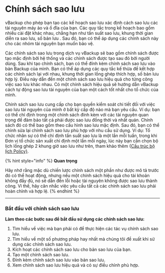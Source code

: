 # Chính sách sao lưu

vBackup cho phép bạn tạo các kế hoạch sao lưu xác định cách sao lưu các tài nguyên máy ảo và ổ đĩa của bạn. Các quy tắc trong kế hoạch bao gồm nhiều cài đặt khác nhau, chẳng hạn như tần suất sao lưu, khung thời gian diễn ra sao lưu, số bản lưu . Sau đó, bạn có thể áp dụng các chính sách này cho các nhóm tài nguyên bạn muốn bảo vệ.

Các chính sách sao lưu trong dịch vụ vBackup sẽ bao gồm chính sách được tạo mặc định bởi hệ thống và các chính sách được tạo sau đó bởi người dùng. Sau khi tạo chính sách, bạn có thể đính kèm chính sách sao lưu vào bản Backup của mình. Bạn có thể áp dụng các quy tắc kế thừa để kết hợp các chính sách lại với nhau, khung thời gian lồng ghép thích hợp, số bản lưu hợp lý. Điều này dẫn đến một chính sách sao lưu hiệu quả cho từng công việc sao lưu khác nhau. Có một chính sách hiệu quả sẽ hướng dẫn vBackup cách tự động sao lưu tài nguyên của bạn một cách tốt nhất cho tổ chức của mình.

Chính sách sao lưu cung cấp cho bạn quyền kiểm soát chi tiết đối với việc sao lưu tài nguyên của mình ở bất kỳ cấp độ nào mà bạn yêu cầu. Ví dụ: bạn có thể chỉ định trong một chính sách đính kèm với các tài nguyên quan trọng để đảm bảo tất cả phải được sao lưu đồng thời và nhất quán. Chính sách đó có thể bao gồm theo cấu hình sao lưu mặc định. Sau đó, bạn có thể chỉnh sửa lại chính sách sao lưu phù hợp với nhu cầu sử dụng. Ví dụ: Tổ chức nhân sự có thể chỉ định tần suất sao lưu là một lần mỗi tuần, trong khi Đơn vị tổ chức sản xuất chỉ định một lần mỗi ngày, lúc này bạn cần chọn bộ lịch lồng ghép 2 khung giờ sao lưu như trên, tham khảo thêm {[Cấu trúc bộ lịch Policy}](cau-truc-bo-lich-policy.md).

{% hint style="info" %}
**Quan trọng**

Hãy nhớ rằng mặc dù chiến lược chính sách một phần như được mô tả trước đó có thể hoạt động, nhưng nếu một chính sách hiệu quả cho tài khoản không đầy đủ, nó sẽ dẫn đến lỗi hoặc tài nguyên không được sao lưu thành công. Vì thế, hãy cân nhắc việc yêu cầu tất cả các chính sách sao lưu phải hoàn chỉnh và hợp lệ.
{% endhint %}

***

### **Bắt đầu với chính sách sao lưu** <a href="#chinhsachsaoluu-batdauvoichinhsachsaoluu" id="chinhsachsaoluu-batdauvoichinhsachsaoluu"></a>

**Làm theo các bước sau để bắt đầu sử dụng các chính sách sao lưu:**

1. Tìm hiểu về việc mà bạn phải có để thực hiện các tác vụ chính sách sao lưu.
2. Tìm hiểu về một số phương pháp hay nhất mà chúng tôi đề xuất khi sử dụng các chính sách sao lưu.
3. Kích hoạt các chính sách sao lưu cho bản sao lưu của bạn.
4. Tạo một chính sách sao lưu.
5. Đính kèm chính sách sao lưu vào bản sao lưu.
6. Xem chính sách sao lưu hiệu quả và có sự điều chỉnh phù hợp.

